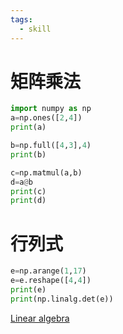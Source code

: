 ```yaml
---
tags:
  - skill
---
```


# 矩阵乘法

```python
import numpy as np
a=np.ones([2,4])
print(a)

b=np.full([4,3],4)
print(b)

c=np.matmul(a,b)
d=a@b
print(c)
print(d)
```

# 行列式
```python
e=np.arange(1,17)
e=e.reshape([4,4])
print(e)
print(np.linalg.det(e))
```



[Linear algebra](https://numpy.org/doc/stable/reference/routines.linalg.html)
